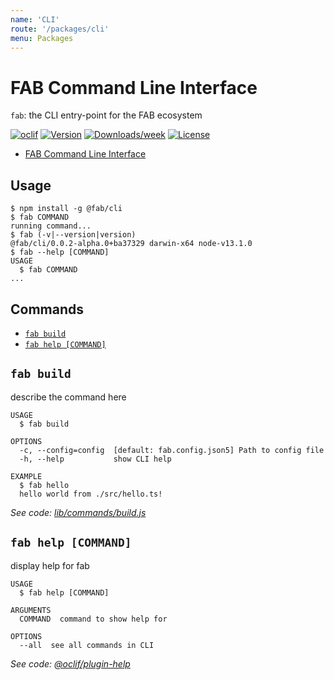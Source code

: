 ```yaml
---
name: 'CLI'
route: '/packages/cli'
menu: Packages
---
```


# FAB Command Line Interface

`fab`: the CLI entry-point for the FAB ecosystem

[![oclif](https://img.shields.io/badge/cli-oclif-brightgreen.svg)](https://oclif.io)
[![Version](https://img.shields.io/npm/v/@fab/cli.svg)](https://npmjs.org/package/@fab/cli)
[![Downloads/week](https://img.shields.io/npm/dw/@fab/cli.svg)](https://npmjs.org/package/@fab/cli)
[![License](https://img.shields.io/npm/l/@fab/cli.svg)](https://github.com/fab-spec/fab/blob/master/package.json)

<!-- toc -->

- [FAB Command Line Interface](#fab-command-line-interface)
  <!-- tocstop -->

## Usage

<!-- usage -->

```sh-session
$ npm install -g @fab/cli
$ fab COMMAND
running command...
$ fab (-v|--version|version)
@fab/cli/0.0.2-alpha.0+ba37329 darwin-x64 node-v13.1.0
$ fab --help [COMMAND]
USAGE
  $ fab COMMAND
...
```

<!-- usagestop -->

## Commands

<!-- commands -->

- [`fab build`](#fab-build)
- [`fab help [COMMAND]`](#fab-help-command)

## `fab build`

describe the command here

```
USAGE
  $ fab build

OPTIONS
  -c, --config=config  [default: fab.config.json5] Path to config file
  -h, --help           show CLI help

EXAMPLE
  $ fab hello
  hello world from ./src/hello.ts!
```

_See code: [lib/commands/build.js](https://github.com/fab-spec/fab/blob/v0.0.2-alpha.0+ba37329/lib/commands/build.js)_

## `fab help [COMMAND]`

display help for fab

```
USAGE
  $ fab help [COMMAND]

ARGUMENTS
  COMMAND  command to show help for

OPTIONS
  --all  see all commands in CLI
```

_See code: [@oclif/plugin-help](https://github.com/oclif/plugin-help/blob/v2.2.1/src/commands/help.ts)_

<!-- commandsstop -->
